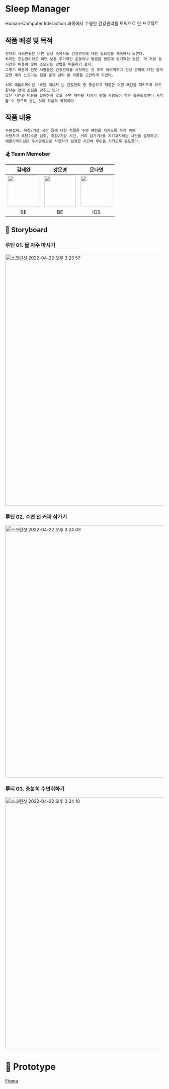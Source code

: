 # Sleep Manager
Human-Computer Interaction 과목에서 수행한 건강관리를 토픽으로 한 프로젝트

## 작품 배경 및 목적
```
현대의 사회인들은 바쁜 일상 속에서도 건강관리에 대한 필요성을 계속해서 느낀다. 
하지만 건강관리라고 하면 보통 주기적인 운동이나 병원을 방문에 정기적인 검진, 약 처방 등 시간과 비용이 많이 소모되는 방법을 떠올리기 쉽다. 
그렇기 때문에 선뜻 사람들은 건강관리를 시작하는 것 조차 어려워하고 건강 관리에 대한 압박감만 계속 느낀다는 점을 문제 삼아 본 작품을 고안하게 되었다.

iOS 애플리케이션 '루틴 매니저'는 건강관리 중 충분하고 적절한 수면 패턴을 지키도록 유도한다는 점에 초점을 맞추고 있다. 
많은 시간과 비용을 할애하지 않고 수면 패턴을 지키기 위해 사람들이 작은 습관들로부터 시작할 수 있도록 돕는 것이 작품의 목적이다.
```

## 작품 내용
```
수분섭취, 취침/기상 시간 등에 대한 적절한 수면 패턴을 지키도록 하기 위해 
사용자가 루틴(수분 섭취, 취침/기상 시간, 커피 삼가기)을 지키고자하는 시간을 설정하고, 
애플리케이션은 푸시알림으로 사용자가 설정한 시간에 루틴을 지키도록 유도한다.
```

<!-- 나쁜 습관들을 바로 잡는 것을 작은 시작으로 건강한 하루를 위해 도와주는 iOS 애플리케이션 -->

### 🏂 Team Memeber

| 김태완 | 강문경 | 문다연 |
|:------:|:-------:|:---:|
|<img width="100" src="https://user-images.githubusercontent.com/57654681/164618244-2f4da792-040d-4bfb-9e23-992b08030b2d.PNG">|<img width="100" src="https://user-images.githubusercontent.com/57654681/164618234-64c85f8f-6289-47c5-ba2e-2a729a6c7440.PNG">|<img width="100" src="https://user-images.githubusercontent.com/57654681/164617827-d7e15ec6-54b9-4184-9008-fbc7369cb998.png">|
|BE|BE|iOS|


## 🎨 Storyboard
### 루틴 01. 물 자주 마시기
<img width="800" alt="스크린샷 2022-04-22 오후 3 23 57" src="https://user-images.githubusercontent.com/57654681/164615796-b3f467e2-57ba-46cb-b328-d820034e601d.png">

### 루틴 02. 수면 전 커피 삼가기
<img width="800" alt="스크린샷 2022-04-22 오후 3 24 03" src="https://user-images.githubusercontent.com/57654681/164615840-65e71140-facc-4268-ad7f-ba06856f8887.png">

### 루티 03. 충분히 수면취하기
<img width="800" alt="스크린샷 2022-04-22 오후 3 24 10" src="https://user-images.githubusercontent.com/57654681/164615859-b8da6355-f68a-455e-b0ed-26bdab72b14f.png">


# 🧩 Prototype

[Figma](https://www.figma.com/file/8ymuv2riApFPANZvQDZoac/HCI-Prototype?node-id=102%3A1093)
